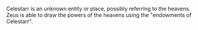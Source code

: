 Celestarr is an unknown entity or place, possibly referring to the heavens.  Zeus is able to draw the powers of the heavens using the "endowments of Celestarr".
